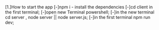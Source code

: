 [1.]How to start the app
[-]npm i - install the dependencies
[-]cd client in the first terminal;
[-]open new Terminal powershell;
[-]in the new terminal cd server , node server || node server.js;
[-]in the first terminal npm run dev;

